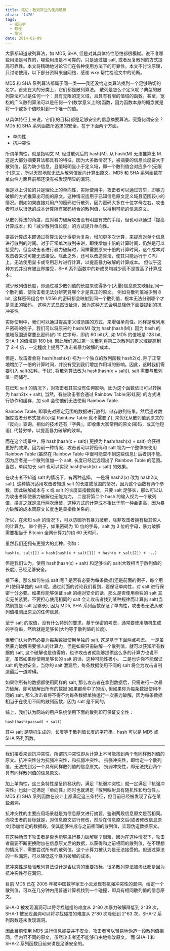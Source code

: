 ```yaml
---
title: 笔记：散列算法的使用场景
alias: '1476'
tags:
  - 密码学
  - 教程
  - 笔记
date: 2014-02-09
---
```


大家都知道散列算法，如 MD5, SHA, 但是对其具体特性恐怕都很模糊。说不准哪些用法是可靠的，哪些用法是不可靠的，只是通过加 salt, 或者反复散列的方式提高可靠性。本文将精确地讨论它们在各种使用方法下的可靠性，本文不讨论原理，只讨论使用，以下部分资料来自网络，感谢 wxy 帮忙检验文中的论断。

MD5 和 SHA 系列算法都属于同一类——我还没给这类算法找到一个足够贴切的名字。首先在大的分类上，它们都是散列算法。
散列是怎么个定义呢？典型的散列算法可以是任何一个：具有无限的定义域，且具有有限的值域的函数。甚至，宽松的广义散列算法可以是任何一个(数学意义上的)函数，因为函数本身的概念就是将一个或多个值映射到一个唯一的值。

从具体特征上来说，它们(的目标)都是足够安全的信息摘要算法。究竟何谓安全？
MD5 和 SHA 系列函数所追求的安全，在于下面两个方面。

* 单向性
* 抗冲突性

所谓单向性，就是指明文 M, 经过散列后的 hash(M). 从 hash(M) 无法推算出 M. 这是大部分摘要算法都具有的特征，因为大多数情况下，被摘要的信息长度要大于散列值，因为缺少信息，且值域明显小于定义域，即一个散列值会对应多个(无限个)原文，所以天然地就无法从散列值反向计算出原文。MD5 和 SHA 系列函数在单向性方面目前都还没有被发现明显的漏洞。

但是以上讨论的只是理论上的单向性，实际使用中，攻击者可以通过穷举，即暴力破解的方式推算出可能的原文。这种情况适用于已知信息原文定义域且范围较小的情况。例如如果直接对用户的密码进行散列，因为密码大多在十位字母左右，攻击者可以以很低的成本计算所有密码组合的散列值，以得到可能的信息原文。

从散列算法的角度，应对暴力破解攻击没有明显有效的手段，但也可以通过『提高计算成本』和『减少散列值长度』的方式提升单向性。

提高计算成本即通过将算法设计得更为复杂，增加更多次计算，来提高对单个信息进行散列的时间。对于正常单次散列来讲，即使增加十倍的计算时间，仍然是可以接受的。但当攻击者进行暴力破解时，同样需要原来十倍的计算时间，这个成本对攻击者来说可能无法接受。除此之外，还可以改造算法，使其只能运行于 CPU 上，无法使用显卡或专用芯片进行计算，以提高暴力破解的计算成本。
但似乎这种方式并没有被业界接受，SHA 系列函数中的新成员均减少而不是提高了计算成本。

减少散列值长度，即通过减少散列值的长度来使得多个(大量)信息原文映射到同一个散列值，使攻击者无法分辨究竟哪个才是真正的原文。
例如将散列值减少到 8 bit, 这样密码组合中 1/256 的密码都会映射到同一个散列值，根本无法分别哪个才是真正的密码。
这种方式显然很扯淡，因为这种方式会明显降低下面要提到的抗冲突性。

实际使用中，我们可以通过提高定义域范围的方式，来增强单向性。同样是散列用户密码的例子，我们可以将原来的 hash(M) 改为 hash(hash(M)). 因为 hash 的值域范围通常要比密码(约 10 位字母，即约 60 bit)大, 如 MD5 的值域是 128 bit, SHA-1 的值域是 160 bit. 因此我们通过第一次散列将第二次散列的定义域提高到了 2-4 倍，一定程度上提高了攻击者暴力破解的成本。

但是，攻击者会将 hash(hash(x)) 视为一个独立的散列函数 hash2(x), 除了正常地增加了一倍的计算时间，并没有受到我们增加作用域的影响。因此，这时我们需要引入 salt(佐料，干扰), 将散列算法改为 hash(hash(x + salt)), salt 需要与散列值一同储存。

在已知 salt 的情况下，对攻击者其实没有任何影响，因为这个函数依旧可以转换为 hash2(x + salt), 当然，有些攻击者会通过 Rainbow Table(彩虹表) 的方式进行协作和缓存，加 salt 会使他们无法使用 Rainbow Table.

Rainbow Table, 即事先对预定范围的数据进行散列，储存散列结果。然后通过数据库或者分布式技术(小型 Rainbow Table 就不需要了), 来优化从散列值到原文的『反向』查询。相似的技术还有『字典』，即收集大家常用的原文(密码，或其他短语), 代替穷举，以提高暴力破解的效率。

而在这个场景中，将 hash(hash(x + salt)) 更换为 hash(hash(x) + salt) 会获得更好的效果。因为前一种情况，攻击者可以将密码和 salt 视为一个整体来使用 Rainbow Table (虽然在 Rainbow Table 中很可能查不到这些信息); 后者则不能。因为后者是一个散列值加一个 salt, 长度已经远远超出了 Rainbow Table 的范围。当然，单纯加长 salt 也可以实现 hash(hash(x) + salt) 的效果。

在攻击者不知道 salt 的情况下，有两种选择。
一是将 hash2(x) 改为 hash2(x, salt), 这种情况适用攻击者知道 salt 的长度或范围的情况，因为这个函数有两个参数，因此破解成本与 x 或 salt 的长度呈指数函数，只要 salt 足够长，那么可以认为攻击者即使暴力破解也无能为力。
二是将第二个 hash 的输入视为一个散列值，换言之就是进行两次爆破，这种方式的计算成本相比于前一种会更高，因为暴力破解的成本同原文长度也是呈指数关系的。

所以，在未知 salt 的情况下，可以防御所有暴力破解，除非攻击者拥有极其惊人的计算力。
举个例子，如果密码为 10 位的字母，salt 为 3 位的字母，暴力破解需要相当于 Bitcoin 全网计算力的约 60 天时间。

虽然我们还拥有更强大的变种，例如：

    hash(x, salt[]) = hash(hash(x + salt[1]) + hash(x + salt[2]) + ...)

但是我们认为，使用 hash(hash(x) + salt) 和足够长的 salt(大致相当于散列值的长度), 已经足够安全。

接下来，那么如何生成 salt 呢？是否有必要为每条数据(还是前面的例子，每个用户)使用单独的 salt 呢。通过前面的讨论我们看到，要保证单向性，对 salt 进行保密十分必要。如果你能够保证 salt 的绝对安全的话，那么是否使用单独的 salt 其实无关紧要。不要担心使用相同的 salt 会让攻击者找到某种规律而计算出 salt(当然前提是 salt 足够长), 因为 MD5, SHA 系列函数保证了单向性，攻击者无法从散列值推测出原文的任何信息。

至于 salt 的取值，没有什么特别的要求，基于保密的考虑，通常要使用随机生成的字符串，然后就是足够长(大约等于散列值的长度).

但我们认为仍有必要为每条数据使用单独的 salt, 这是基于下面两点考虑。
一是虽然暴力破解需要惊人的计算力，但是如果只需破解一个散列值，就可以获知所有数据的 salt, 这个破解也是值得的，也许攻击者就能够提供这么多的计算力也说不定，虽然如果你使用足够长的 salt 的话，这种可能性极小。
二是也许你不能保证 salt 的绝对安全，当你的 salt 泄漏后，每条数据使用不同的 salt 将会为攻击者制造最后一道障碍。

如果你所有的数据都使用同样的 salt, 那么攻击者在拿到数据后，只需进行一次暴力破解，即可破解出所有的数据(如果都命中了的话), 但如果你为每条数据使用不同的 salt, 那么攻击者将不得不为每条数据单独运行一次暴力破解，因为每条数据相当于在使用不同的散列函数，因为 salt 是不同的。

综上，我们认为网站的用户系统使用下面的散列即可保证安全性：

    hash(hash(passwd) + salt)

其中 salt 是随机生成的，长度等于散列值长度的字符串。hash 可以是 MD5 或 SHA 系列函数。

- - - -

我们接着来谈抗冲突性，所谓抗冲突性即从计算上不可能找到两个有同样散列值的原文。抗冲突性分为抗强冲突性，和抗弱冲突性。
抗强冲突性，即给定一个散列值，无法找到另一个具有同样散列值的信息原文。
抗弱冲突性，即无法找到两个具有同样散列值的信息原文。

加上单向性，这三条特性是呈阶梯状的，满足『抗弱冲突性』就一定满足『抗强冲突性』也就一定满足『单向性』同时也就满足『散列映射具有随机性和均匀性』。MD5 和 SHA 系列函数在设计上都满足这三条特征，但目前已经被发现了存在某些漏洞。

抗冲突性的主要应用场景就是为信息原文进行摘要，鉴别两段信息原文是否相同。
而攻击者的目标就是，对信息原文进行修改，然后在信息原文后(或者修改信息原文)添加给定的数据段，使其能够生成与之前相同的散列值，实现伪造数据原文。

在这种场景下攻击者是否也能够进行暴力破解呢？很难，因为在这种情况下，攻击者需要不断更换附加在信息原文后的数据，以获得和之前相同的散列值，在不理想的情况下，需要尝试所有的散列值，这个计算力被认为是无法接受的。但通过算法的一些漏洞，可以降低这个暴力破解的成本。

抗冲突性是检验散列算法设计是否优秀的重要指标，很多散列算法被淘汰都是因为抗冲突性存在漏洞。

目前 MD5 已在 2005 年被中国数学家王小云发现有抗强冲突性的漏洞，给定一个散列值，可以在几分钟内用普通计算机找到一个碰撞，即具有相同散列值的信息原文。

SHA-0 被发现漏洞可以将寻找碰撞的难度从 2^80 次暴力破解降低到 2^39 次，SHA-1 被发现漏洞可以将寻找碰撞的难度从 2^80 次降低到 2^63 次，SHA-2 系列函数还未发现漏洞。

因此目前使用 MD5 进行信息摘要并不安全，攻击者可以轻易地伪造一段散列值相同，但内容不同的原文，虽然攻击者还不能够自由地修改原文。
而 SHA-1 和 SHA-2 系列函数目前来讲是足够安全的。
